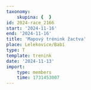 ```yaml
---
taxonomy:
    skupina: {  }
id: 2024-race_2166
start: '2024-11-16'
end: '2024-11-16'
title: 'Mapový trénink žactva'
place: Lelekovice/Babí
type: T
template: trenink
date: '2024-11-13'
import:
    type: members
    time: 1731453007
---
```


